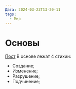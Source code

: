 ```yaml
---
Дата: 2024-03-23T13-20-11
tags:
  - Мир
---
```

# Основы
[Пост](https://vk.com/wall-159799193_8313)
В основе лежат 4 стихии:
- Создание;  
- Изменение;  
- Разрушение;  
- Подчинение;